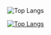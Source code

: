 
![Top Langs](https://github-readme-stats.vercel.app/api?username=chaguan125&show_icons=true&hide=prs&count_private=true&theme=radical)

[![Top Langs](https://github-readme-stats.vercel.app/api/top-langs/?username=chaguan125&hide=prs&theme=radical)](https://github.com/chaguan125/laravel)
